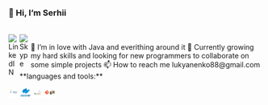 


### 👋 Hi, I’m Serhii
<br />
<a href="https://www.linkedin.com/in/serhiilukianenko/">
  <img align="left" alt="LinkedIN" width="22px" src="https://raw.githubusercontent.com/peterthehan/peterthehan/master/assets/linkedin.svg" />
  <a href="https://join.skype.com/invite/BMJ2StTMqWdi">
  <img align="left" alt="Skype" width="22px" src="https://cdn.worldvectorlogo.com/logos/skype-3.svg" />
</a>



<br />
 👀 I’m in love with Java and everithing around it
 🌱 Currently growing my hard skills and looking  for new programmers to collaborate on some simple projects
 📫 How to reach me lukyanenko88@gmail.com
 <br />
**languages and tools:**  

<code><img height="20" src="https://raw.githubusercontent.com/github/explore/80688e429a7d4ef2fca1e82350fe8e3517d3494d/topics/java/java.png"></code>
<code><img height="20" src="https://raw.githubusercontent.com/github/explore/80688e429a7d4ef2fca1e82350fe8e3517d3494d/topics/docker/docker.png"></code>
<code><img height="20" src="https://raw.githubusercontent.com/github/explore/80688e429a7d4ef2fca1e82350fe8e3517d3494d/topics/mysql/mysql.png"></code>
<code><img height="20" src="https://raw.githubusercontent.com/github/explore/80688e429a7d4ef2fca1e82350fe8e3517d3494d/topics/git/git.png"></code>


